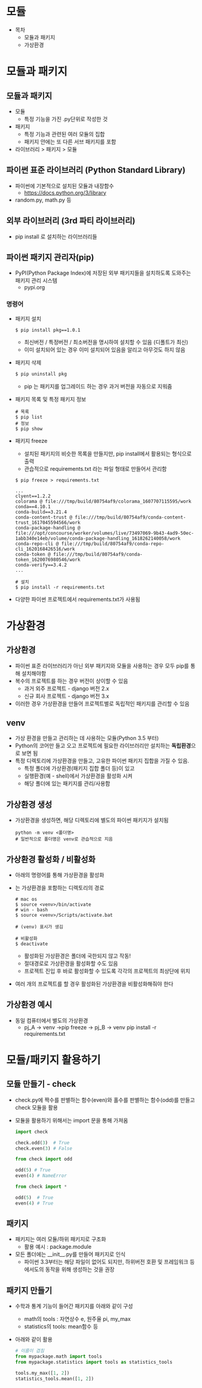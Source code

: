 # 모듈

* 목차
  * 모듈과 패키지
  * 가상환경

# 모듈과 패키지

## 모듈과 패키지

* 모듈
  * 특정 기능을 가진 .py단위로 작성한 것
* 패키지
  * 특정 기능과 관련된 여러 모듈의 집합
  * 패키지 안에는 또 다른 서브 패키지를 포함
* 라이브러리 > 패키지 > 모듈

## 파이썬 표준 라이브러리 (Python Standard Library)

* 파이썬에 기본적으로 설치된 모듈과 내장함수
  * https://docs.python.org/3/library
* random.py, math.py 등

## 외부 라이브러리 (3rd 파티 라이브러리)

* pip install 로 설치하는 라이브러리들

## 파이썬 패키지 관리자(pip)

* PyPI(Python Package Index)에 저장된 외부 패키지들을 설치하도록 도와주는 패키지 관리 시스템
  * pypi.org

### 명령어

* 패키지 설치

  ```shell
  $ pip install pkg==1.0.1
  ```

  * 최신버전 / 특정버전 / 최소버전을 명시하여 설치할 수 있음 (디폴트가 최신)
  * 이미 설치되어 있는 경우 이미 설치되어 있음을 알리고 아무것도 하지 않음

* 패키지 삭제

  ```bash
  $ pip uninstall pkg
  ```

  * pip 는 패키지를 업그레이드 하는 경우 과거 버전을 자동으로 지워줌

* 패키지 목록 및 특정 패키지 정보

  ```shell
  # 목록
  $ pip list
  # 정보
  $ pip show
  ```

* 패키지 freeze

  * 설치된 패키지의 비슷한 목록을 만들지만, pip install에서 활용되는 형식으로 출력
  * 관습적으로 requirements.txt 라는 파일 형태로 만들어서 관리함

  ```shell
  $ pip freeze > requirements.txt
  
  ...
  clyent==1.2.2
  colorama @ file:///tmp/build/80754af9/colorama_1607707115595/work
  conda==4.10.1
  conda-build==3.21.4
  conda-content-trust @ file:///tmp/build/80754af9/conda-content-trust_1617045594566/work
  conda-package-handling @ file:///opt/concourse/worker/volumes/live/73497069-9b43-4ad9-50ec-1abb340e14eb/volume/conda-package-handling_1618262140058/work
  conda-repo-cli @ file:///tmp/build/80754af9/conda-repo-cli_1620168426516/work
  conda-token @ file:///tmp/build/80754af9/conda-token_1620076980546/work
  conda-verify==3.4.2
  ...
  ```

  ```shell
  # 설치
  $ pip install -r requirements.txt
  ```

* 다양한 파이썬 프로젝트에서 requirements.txt가 사용됨

# 가상환경

## 가상환경

* 파이썬 표준 라이브러리가 아닌 외부 패키지와 모듈을 사용하는 경우 모두 pip를 통해 설치해야함
* 복수의 프로젝트를 하는 경우 버전이 상이할 수 있음
  * 과거 외주 프로젝트 - django 버전 2.x
  * 신규 회사 프로젝트 - django 버전 3.x
* 이러한 경우 가상환경을 만들어 프로젝트별로 독립적인 패키지를 관리할 수 있음

## venv

* 가상 환경을 만들고 관리하는 데 사용하는 모듈(Python 3.5 부터)
* Python의 코어만 들고 오고 프로젝트에 필요한 라이브러리만 설치하는 **독립환경**으로 보면 됨
* 특정 디렉토리에 가상환경을 만들고, 고유한 파이썬 패키지 집합을 가질 수 있음.
  * 특정 폴더에 가상환경(패키지 집합 폴더 등)이 있고
  * 실행환경(예 - shell)에서 가상환경을 활성화 시켜
  * 해당 폴더에 있는 패키지를 관리/사용함

## 가상환경 생성

* 가상환경을 생성하면, 해당 디렉토리에 별도의 파이썬 패키지가 설치됨

  ```shell
  python -m venv <폴더명>
  # 일반적으로 폴더명은 venv로 관습적으로 지음
  ```


## 가상환경 활성화 / 비활성화

*  아래의 명령어를 통해 가상환경을 활성화

* <venv>는 가상환경을 포함하는 디렉토리의 경로

  ```shell
  # mac os
  $ source <venv>/bin/activate
  # win - bash
  $ source <venv>/Scripts/activate.bat
  
  # (venv) 표시가 생김
  
  # 비활성화
  $ deactivate
  ```

  * 활성화된 가상환경은 폴더에 국한되지 않고 작동!
  * 절대경로로 가상환경을 활성화할 수도 있음
  * 프로젝트 진입 후 바로 활성화할 수 있도록 각각의 프로젝트의 최상단에 위치

* 여러 개의 프로젝트를 할 경우 활성화된 가상환경을 비활성화해줘야 한다

## 가상환경 예시

* 동일 컴퓨터에서 별도의 가상환경
  * pj_A -> venv ->pip freeze -> pj_B -> venv pip install -r requirements.txt

# 모듈/패키지 활용하기

## 모듈 만들기 - check

* check.py에 짝수를 판별하는 함수(even)와 홀수를 판별하는 함수(odd)를 만들고 check 모듈을 활용

* 모듈을 활용하기 위해서는 import 문을 통해 가져옴

  ```python
  import check
  
  check.odd(3)  # True
  check.even(3) # False
  ```

  ```python
  from check import odd
  
  odd(5) # True
  even(4) # NameError
  ```

  ```python
  from check import *
  
  odd(5)  # True
  even(4) # True
  ```

## 패키지

* 패키지는 여러 모듈/하위 패키지로 구조화
  * 활용 예시 : package.module
* 모든 폴더에는 \_\_init\_\_.py를 만들어 패키지로 인식
  * 파이썬 3.3부터는 해당 파일이 없어도 되지만, 하위버전 호환 및 프레임워크 등에서도의 동작을 위해 생성하는 것을 권장

## 패키지 만들기

* 수학과 통계 기능이 들어간 패키지를 아래와 같이 구성

  * math의 tools : 자연상수 e, 원주율 pi, my_max
  * statistics의 tools: mean함수 등

* 아래와 같이 활용

  ```python
  # 이름이 겹침
  from mypackage.math import tools 
  from mypackage.statistics import tools as statistics_tools
  
  tools.my_max([1, 2])
  statistics_tools.mean([1, 2])